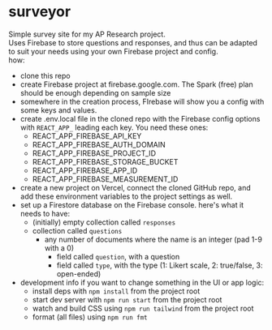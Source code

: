 # surveyor

Simple survey site for my AP Research project. <br/>
Uses Firebase to store questions and responses, and thus can be adapted to suit your needs using your own Firebase project and config. <br />
how:

- clone this repo
- create Firebase project at firebase.google.com. The Spark (free) plan should be enough depending on sample size
- somewhere in the creation process, FIrebase will show you a config with some keys and values.
- create .env.local file in the cloned repo with the Firebase config options with `REACT_APP_` leading each key. You need these ones:
  - REACT_APP_FIREBASE_API_KEY
  - REACT_APP_FIREBASE_AUTH_DOMAIN
  - REACT_APP_FIREBASE_PROJECT_ID
  - REACT_APP_FIREBASE_STORAGE_BUCKET
  - REACT_APP_FIREBASE_APP_ID
  - REACT_APP_FIREBASE_MEASUREMENT_ID
- create a new project on Vercel, connect the cloned GitHub repo, and add these environment variables to the project settings as well.
- set up a Firestore database on the Firebase console. here's what it needs to have:
  - (initially) empty collection called `responses`
  - collection called `questions`
    - any number of documents where the name is an integer (pad 1-9 with a 0)
      - field called `question`, with a question
      - field called `type`, with the type (1: Likert scale, 2: true/false, 3: open-ended)
- development info if you want to change something in the UI or app logic:
  - install deps with `npm install` from the project root
  - start dev server with `npm run start` from the project root
  - watch and build CSS using `npm run tailwind` from the project root
  - format (all files) using `npm run fmt`
